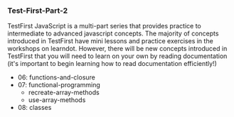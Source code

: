 ### Test-First-Part-2

TestFirst JavaScript is a multi-part series that provides practice to intermediate to advanced javascript concepts. The majority of concepts introduced in TestFirst have mini lessons and practice exercises in the workshops on learndot. However, there will be new concepts introduced in TestFirst that you will need to learn on your own by reading documentation (it's important to begin learning how to read documentation efficiently!)

- 06: functions-and-closure
- 07: functional-programming
  - recreate-array-methods
  - use-array-methods
- 08: classes
